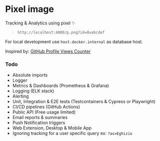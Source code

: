 # Pixel image

<img src="https://frog02-40476.wykr.es/p.png?id=pixel-image-git-repo" alt="" width="1" height="1" style="display: none"/>

Tracking & Analytics using pixel ✨

> `http://localhost:4000/p.png?id=0xabcdef`

For local development use `host.docker.internal` as database host.

Inspired by: [GitHub Profile Views Counter](https://github.com/antonkomarev/github-profile-views-counter)

### Todo

- Absolute imports
- Logger
- Metrics & Dashboards (Prometheus & Grafana)
- Logging (ELK stack)
- Alerting
- Unit, Integration & E2E tests (Testcontainers & Cypress or Playwright)
- CI/CD pipelines (GitHub Actions)
- Public API (Free usage limited)
- Email reports & summaries
- Push Notification triggers
- Web Extension, Desktop & Mobile App
- Ignoring tracking for a user specific query ex: `?as=Eghizio`
